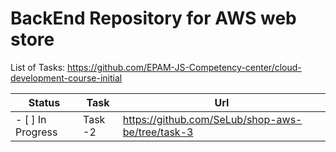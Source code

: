 # BackEnd Repository for AWS web store

List of Tasks: https://github.com/EPAM-JS-Competency-center/cloud-development-course-initial

Status | Task | Url
-----|-----|--------
- [ ] In Progress | Task -2 | https://github.com/SeLub/shop-aws-be/tree/task-3
